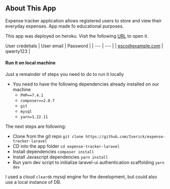 ## About This App

Expense tracker application allows registered users to store and view their everyday expenses.
App made fo educational purposes.

This app was deployed on heroku. Visit the following [URL](http://expense-tracker-laravel.herokuapp.com/) to open it.

User credetials
| User email | Password |
| --- | --- |
| esco@example.com | qwerty123 |


#### Run it on local machine

Just a remainder of steps you need to do to run it locally
- You need to have the following dependencies already installed on our machine
    - `PHP==7.4.1`
    - `composer==2.0.7`
    - `git`
    - `mysql`
    - `yarn=1.22.11`

The next steps are following:
- Clone from the git repo
  `git clone https://github.com/Iverick/expense-tracker-laravel`
- CD into the app folder
  `cd expense-tracker-laravel`
- Install dependencies
  `composer install`
- Install Javascript dependencies
  `yarn install`
- Run yarn dev script to initialize laravel-ui authentication scaffolding
  `yarn dev`

I used a cloud `cleardb` mysql engine for the development, but could also use a local instance of DB.

